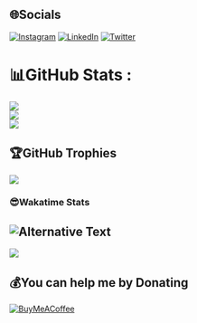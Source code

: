 ## 🌐Socials
[![Instagram](https://img.shields.io/badge/Instagram-%23E4405F.svg?logo=Instagram&logoColor=white)](https://instagram.com/shakthizen) [![LinkedIn](https://img.shields.io/badge/LinkedIn-%230077B5.svg?logo=linkedin&logoColor=white)](https://linkedin.com/in/shakthizen) [![Twitter](https://img.shields.io/badge/Twitter-%231DA1F2.svg?logo=Twitter&logoColor=white)](https://twitter.com/shakthizen) 

# 📊GitHub Stats :
![](https://github-readme-stats.vercel.app/api?username=shakthizen&theme=darcula&hide_border=false&include_all_commits=false&count_private=true)<br/>
![](https://github-readme-streak-stats.herokuapp.com/?user=shakthizen&theme=darcula&hide_border=false)<br/>
![](https://github-readme-stats.vercel.app/api/top-langs/?username=shakthizen&theme=darcula&hide_border=false&include_all_commits=false&count_private=true&layout=compact)

## 🏆GitHub Trophies
![](https://github-profile-trophy.vercel.app/?username=shakthizen&theme=gitdimmed&no-frame=true&no-bg=false&margin-w=4)

### 😎Wakatime Stats
<img
  src="https://github.com/shakthizen/shakthizen/blob/main/images/stat.svg"
  alt="Alternative Text"
/>
---
[![](https://visitcount.itsvg.in/api?id=shakthizen&icon=1&color=3)](https://visitcount.itsvg.in)

  ## 💰You can help me by Donating
  [![BuyMeACoffee](https://img.shields.io/badge/Buy%20Me%20a%20Coffee-ffdd00?style=for-the-badge&logo=buy-me-a-coffee&logoColor=black)](https://buymeacoffee.com/shakthizen) 

  <!-- Proudly created with GPRM ( https://gprm.itsvg.in ) -->
  
